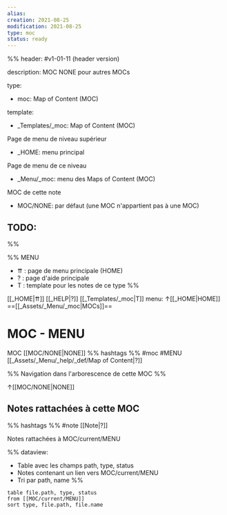 ```yaml
---
alias:
creation: 2021-08-25
modification: 2021-08-25
type: moc
status: ready
---
```


%%
header: #v1-01-11 (header version)

description: MOC NONE pour autres MOCs

type:
- moc: Map of Content (MOC)

template:
- _Templates/_moc: Map of Content (MOC)

Page de menu de niveau supérieur
- _HOME: menu principal

Page de menu de ce niveau
- _Menu/_moc: menu des Maps of Content (MOC)

MOC de cette note
- MOC/NONE: par défaut (une MOC n'appartient pas à une MOC)

TODO:
- 
%%

%% MENU
- ⇈ : page de menu principale (HOME)
- ? : page d'aide principale
- T : template pour les notes de ce type
%%

[[_HOME|⇈]] [[_HELP|?]] [[_Templates/_moc|T]] menu: ↑[[_HOME|HOME]] ==[[_Assets/_Menu/_moc|MOCs]]==

# MOC - MENU
MOC [[MOC/NONE|NONE]] %% hashtags %% #moc #MENU [[_Assets/_Menu/_help/_def/Map of Content|?]] 

%% Navigation dans l'arborescence de cette MOC %%

↑[[MOC/NONE|NONE]]

## Notes rattachées à cette MOC
%% hashtags %% #note [[Note|?]]

Notes rattachées à MOC/current/MENU

%%
dataview:
- Table avec les champs path, type, status
- Notes contenant un lien vers MOC/current/MENU
- Tri par path, name
%%

```dataview
table file.path, type, status
from [[MOC/current/MENU]] 
sort type, file.path, file.name
```